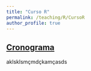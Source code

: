 ```yaml
---
title: "Curso R"
permalink: /teaching/R/CursoR
author_profile: true
---
```


## <b>[Cronograma](http://fjnovais.github.io/teaching/R/Cronograma)</b>

aklsklsmçmdçkamçasds
